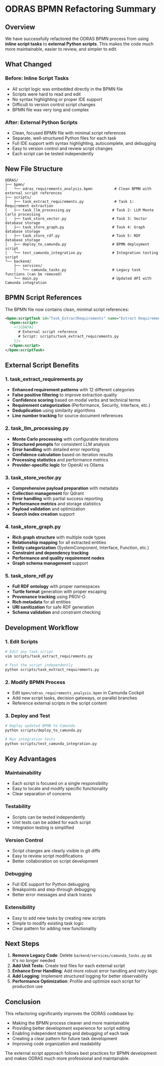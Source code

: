 # ODRAS BPMN Refactoring Summary

## Overview

We have successfully refactored the ODRAS BPMN process from using **inline script tasks** to **external Python scripts**. This makes the code much more maintainable, easier to review, and simpler to edit.

## What Changed

### Before: Inline Script Tasks
- All script logic was embedded directly in the BPMN file
- Scripts were hard to read and edit
- No syntax highlighting or proper IDE support
- Difficult to version control script changes
- BPMN file was very long and complex

### After: External Python Scripts
- Clean, focused BPMN file with minimal script references
- Separate, well-structured Python files for each task
- Full IDE support with syntax highlighting, autocomplete, and debugging
- Easy to version control and review script changes
- Each script can be tested independently

## New File Structure

```
ODRAS/
├── bpmn/
│   └── odras_requirements_analysis.bpmn          # Clean BPMN with external script references
├── scripts/
│   ├── task_extract_requirements.py              # Task 1: Requirement extraction
│   ├── task_llm_processing.py                   # Task 2: LLM Monte Carlo processing
│   ├── task_store_vector.py                     # Task 3: Vector database storage
│   ├── task_store_graph.py                      # Task 4: Graph database storage
│   ├── task_store_rdf.py                        # Task 5: RDF database storage
│   ├── deploy_to_camunda.py                     # BPMN deployment script
│   └── test_camunda_integration.py              # Integration testing script
└── backend/
    ├── services/
    │   └── camunda_tasks.py                     # Legacy task functions (can be removed)
    └── main.py                                  # Updated API with Camunda integration
```

## BPMN Script References

The BPMN file now contains clean, minimal script references:

```xml
<bpmn:scriptTask id="Task_ExtractRequirements" name="Extract Requirements from Document">
  <bpmn:script>
    <![CDATA[
      # External script reference
      # Script: scripts/task_extract_requirements.py
    ]]>
  </bpmn:script>
</bpmn:scriptTask>
```

## External Script Benefits

### 1. **task_extract_requirements.py**
- **Enhanced requirement patterns** with 12 different categories
- **False positive filtering** to improve extraction quality
- **Confidence scoring** based on modal verbs and technical terms
- **Requirement categorization** (Performance, Security, Interface, etc.)
- **Deduplication** using similarity algorithms
- **Line number tracking** for source document references

### 2. **task_llm_processing.py**
- **Monte Carlo processing** with configurable iterations
- **Structured prompts** for consistent LLM analysis
- **Error handling** with detailed error reporting
- **Confidence calculation** based on iteration results
- **Processing statistics** and performance metrics
- **Provider-specific logic** for OpenAI vs Ollama

### 3. **task_store_vector.py**
- **Comprehensive payload preparation** with metadata
- **Collection management** for Qdrant
- **Error handling** with partial success reporting
- **Performance metrics** and storage statistics
- **Payload validation** and optimization
- **Search index creation** support

### 4. **task_store_graph.py**
- **Rich graph structure** with multiple node types
- **Relationship mapping** for all extracted entities
- **Entity categorization** (SystemComponent, Interface, Function, etc.)
- **Constraint and dependency tracking**
- **Performance and quality requirement nodes**
- **Graph schema management** support

### 5. **task_store_rdf.py**
- **Full RDF ontology** with proper namespaces
- **Turtle format** generation with proper escaping
- **Provenance tracking** using PROV-O
- **Rich metadata** for all entities
- **URI sanitization** for safe RDF generation
- **Schema validation** and constraint checking

## Development Workflow

### 1. **Edit Scripts**
```bash
# Edit any task script
vim scripts/task_extract_requirements.py

# Test the script independently
python scripts/task_extract_requirements.py
```

### 2. **Modify BPMN Process**
- Edit `bpmn/odras_requirements_analysis.bpmn` in Camunda Cockpit
- Add new script tasks, decision gateways, or parallel branches
- Reference external scripts in the script content

### 3. **Deploy and Test**
```bash
# Deploy updated BPMN to Camunda
python scripts/deploy_to_camunda.py

# Run integration tests
python scripts/test_camunda_integration.py
```

## Key Advantages

### **Maintainability**
- Each script is focused on a single responsibility
- Easy to locate and modify specific functionality
- Clear separation of concerns

### **Testability**
- Scripts can be tested independently
- Unit tests can be added for each script
- Integration testing is simplified

### **Version Control**
- Script changes are clearly visible in git diffs
- Easy to review script modifications
- Better collaboration on script development

### **Debugging**
- Full IDE support for Python debugging
- Breakpoints and step-through debugging
- Better error messages and stack traces

### **Extensibility**
- Easy to add new tasks by creating new scripts
- Simple to modify existing task logic
- Clear pattern for adding new functionality

## Next Steps

1. **Remove Legacy Code**: Delete `backend/services/camunda_tasks.py` as it's no longer needed
2. **Add Unit Tests**: Create test files for each external script
3. **Enhance Error Handling**: Add more robust error handling and retry logic
4. **Add Logging**: Implement structured logging for better observability
5. **Performance Optimization**: Profile and optimize each script for production use

## Conclusion

This refactoring significantly improves the ODRAS codebase by:
- Making the BPMN process cleaner and more maintainable
- Providing better development experience for script editing
- Enabling independent testing and debugging of each task
- Creating a clear pattern for future task development
- Improving code organization and readability

The external script approach follows best practices for BPMN development and makes ODRAS much more professional and maintainable.


